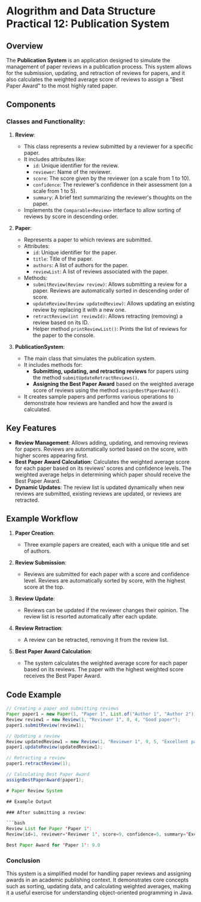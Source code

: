 # Alogrithm and Data Structure Practical 12: Publication System

## Overview

The **Publication System** is an application designed to simulate the management of paper reviews in a publication process. This system allows for the submission, updating, and retraction of reviews for papers, and it also calculates the weighted average score of reviews to assign a "Best Paper Award" to the most highly rated paper.

## Components

### Classes and Functionality:

1. **Review**:
   - This class represents a review submitted by a reviewer for a specific paper.
   - It includes attributes like:
     - `id`: Unique identifier for the review.
     - `reviewer`: Name of the reviewer.
     - `score`: The score given by the reviewer (on a scale from 1 to 10).
     - `confidence`: The reviewer's confidence in their assessment (on a scale from 1 to 5).
     - `summary`: A brief text summarizing the reviewer's thoughts on the paper.
   - Implements the `Comparable<Review>` interface to allow sorting of reviews by score in descending order.

2. **Paper**:
   - Represents a paper to which reviews are submitted.
   - Attributes:
     - `id`: Unique identifier for the paper.
     - `title`: Title of the paper.
     - `authors`: A list of authors for the paper.
     - `reviewList`: A list of reviews associated with the paper.
   - Methods:
     - `submitReview(Review review)`: Allows submitting a review for a paper. Reviews are automatically sorted in descending order of score.
     - `updateReview(Review updatedReview)`: Allows updating an existing review by replacing it with a new one.
     - `retractReview(int reviewId)`: Allows retracting (removing) a review based on its ID.
     - Helper method `printReviewList()`: Prints the list of reviews for the paper to the console.

3. **PublicationSystem**:
   - The main class that simulates the publication system.
   - It includes methods for:
     - **Submitting, updating, and retracting reviews** for papers using the method `submitUpdateRetractReviews()`.
     - **Assigning the Best Paper Award** based on the weighted average score of reviews using the method `assignBestPaperAward()`.
   - It creates sample papers and performs various operations to demonstrate how reviews are handled and how the award is calculated.

## Key Features

- **Review Management**: Allows adding, updating, and removing reviews for papers. Reviews are automatically sorted based on the score, with higher scores appearing first.
- **Best Paper Award Calculation**: Calculates the weighted average score for each paper based on its reviews' scores and confidence levels. The weighted average helps in determining which paper should receive the Best Paper Award.
- **Dynamic Updates**: The review list is updated dynamically when new reviews are submitted, existing reviews are updated, or reviews are retracted.

## Example Workflow

1. **Paper Creation**:
   - Three example papers are created, each with a unique title and set of authors.

2. **Review Submission**:
   - Reviews are submitted for each paper with a score and confidence level. Reviews are automatically sorted by score, with the highest score at the top.

3. **Review Update**:
   - Reviews can be updated if the reviewer changes their opinion. The review list is resorted automatically after each update.

4. **Review Retraction**:
   - A review can be retracted, removing it from the review list.

5. **Best Paper Award Calculation**:
   - The system calculates the weighted average score for each paper based on its reviews. The paper with the highest weighted score receives the Best Paper Award.

## Code Example

```java
// Creating a paper and submitting reviews
Paper paper1 = new Paper(1, "Paper 1", List.of("Author 1", "Author 2"));
Review review1 = new Review(1, "Reviewer 1", 8, 4, "Good paper");
paper1.submitReview(review1);

// Updating a review
Review updatedReview1 = new Review(1, "Reviewer 1", 9, 5, "Excellent paper");
paper1.updateReview(updatedReview1);

// Retracting a review
paper1.retractReview(1);

// Calculating Best Paper Award
assignBestPaperAward(paper1);

# Paper Review System

## Example Output

### After submitting a review:

```bash
Review List for Paper 'Paper 1':
Review{id=1, reviewer='Reviewer 1', score=9, confidence=5, summary='Excellent paper'}

Best Paper Award for 'Paper 1': 9.0
```
### Conclusion
This system is a simplified model for handling paper reviews and assigning awards in an academic publishing context. It demonstrates core concepts such as sorting, updating data, and calculating weighted averages, making it a useful exercise for understanding object-oriented programming in Java.
